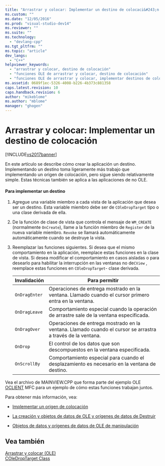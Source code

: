 ```yaml
---
title: "Arrastrar y colocar: Implementar un destino de colocaci&#243;n | Microsoft Docs"
ms.custom: ""
ms.date: "12/05/2016"
ms.prod: "visual-studio-dev14"
ms.reviewer: ""
ms.suite: ""
ms.technology: 
  - "devlang-cpp"
ms.tgt_pltfrm: ""
ms.topic: "article"
dev_langs: 
  - "C++"
helpviewer_keywords: 
  - "arrastrar y colocar, destino de colocación"
  - "funciones OLE de arrastrar y colocar, destino de colocación"
  - "funciones OLE de arrastrar y colocar, implementar destinos de colocación"
ms.assetid: 0689f1ec-5326-4008-b226-4b373c881358
caps.latest.revision: 10
caps.handback.revision: 6
author: "mikeblome"
ms.author: "mblome"
manager: "ghogen"
---
```

# Arrastrar y colocar: Implementar un destino de colocaci&#243;n
[!INCLUDE[vs2017banner](../assembler/inline/includes/vs2017banner.md)]

En este artículo se describe cómo crear la aplicación un destino.  Implementando un destino toma ligeramente más trabajo que implementando un origen de colocación, pero sigue siendo relativamente simple.  Estas técnicas también se aplica a las aplicaciones de no OLE.  
  
#### Para implementar un destino  
  
1.  Agregue una variable miembro a cada vista de la aplicación que desea ser un destino.  Esta variable miembro debe ser de `COleDropTarget` tipo o una clase derivada de ella.  
  
2.  De la función de clase de vista que controla el mensaje de `WM_CREATE` \(normalmente `OnCreate`\), llame a la función miembro de `Register` de la nueva variable miembro.  `Revoke` se llamará automáticamente automáticamente cuando se destruye la vista.  
  
3.  Reemplazar las funciones siguientes.  Si desea que el mismo comportamiento en la aplicación, reemplace estas funciones en la clase de vista.  Si desea modificar el comportamiento en casos aisladas o para desearlo para habilitar la interrupción en las ventanas no de`CView` , reemplace estas funciones en `COleDropTarget`\- clase derivada.  
  
    |Invalidación|Para permitir|  
    |------------------|-------------------|  
    |`OnDragEnter`|Operaciones de entrega mostrado en la ventana.  Llamado cuando el cursor primero entra en la ventana.|  
    |`OnDragLeave`|Comportamiento especial cuando la operación de arrastre sale de la ventana especificada.|  
    |`OnDragOver`|Operaciones de entrega mostrado en la ventana.  Llamado cuando el cursor se arrastra a través de la ventana.|  
    |`OnDrop`|El control de los datos que son descompuestos en la ventana especificada.|  
    |`OnScrollBy`|Comportamiento especial para cuando el desplazamiento es necesario en la ventana de destino.|  
  
 Vea el archivo de MAINVIEW.CPP que forma parte del ejemplo OLE [OCLIENT](../top/visual-cpp-samples.md) MFC para un ejemplo de cómo estas funciones trabajan juntos.  
  
 Para obtener más información, vea:  
  
-   [Implementar un origen de colocación](../mfc/drag-and-drop-implementing-a-drop-source.md)  
  
-   [La creación y objetos de datos de OLE y orígenes de datos de Destruir](../mfc/data-objects-and-data-sources-creation-and-destruction.md)  
  
-   [Objetos de datos y orígenes de datos de OLE de manipulación](../mfc/data-objects-and-data-sources-manipulation.md)  
  
## Vea también  
 [Arrastrar y colocar \(OLE\)](../mfc/drag-and-drop-ole.md)   
 [COleDropTarget Class](../mfc/reference/coledroptarget-class.md)